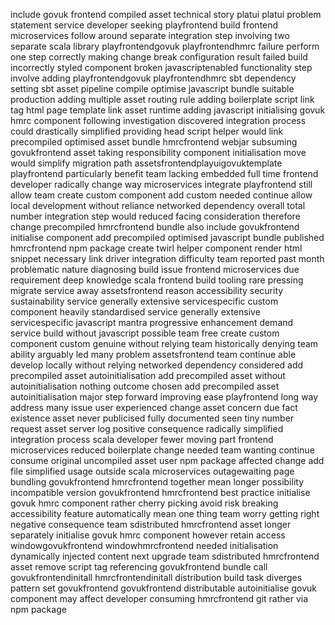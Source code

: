 include govuk frontend compiled asset technical story platui platui problem statement service developer seeking playfrontend build frontend microservices follow around separate integration step involving two separate scala library playfrontendgovuk playfrontendhmrc failure perform one step correctly making change break configuration result failed build incorrectly styled component broken javascriptenabled functionality step involve adding playfrontendgovuk playfrontendhmrc sbt dependency setting sbt asset pipeline compile optimise javascript bundle suitable production adding multiple asset routing rule adding boilerplate script link tag html page template link asset runtime adding javascript initialising govuk hmrc component following investigation discovered integration process could drastically simplified providing head script helper would link precompiled optimised asset bundle hmrcfrontend webjar subsuming govukfrontend asset taking responsibility component initialisation move would simplify migration path assetsfrontendplayuigovuktemplate playfrontend particularly benefit team lacking embedded full time frontend developer radically change way microservices integrate playfrontend still allow team create custom component add custom needed continue allow local development without reliance networked dependency overall total number integration step would reduced facing consideration therefore change precompiled hmrcfrontend bundle also include govukfrontend initialise component add precompiled optimised javascript bundle published hmrcfrontend npm package create twirl helper component render html snippet necessary link driver integration difficulty team reported past month problematic nature diagnosing build issue frontend microservices due requirement deep knowledge scala frontend build tooling rare pressing migrate service away assetsfrontend reason accessibility security sustainability service generally extensive servicespecific custom component heavily standardised service generally extensive servicespecific javascript mantra progressive enhancement demand service build without javascript possible team free create custom component custom genuine without relying team historically denying team ability arguably led many problem assetsfrontend team continue able develop locally without relying networked dependency considered add precompiled asset autoinitialisation add precompiled asset without autoinitialisation nothing outcome chosen add precompiled asset autoinitialisation major step forward improving ease playfrontend long way address many issue user experienced change asset concern due fact existence asset never publicised fully documented seen tiny number request asset server log positive consequence radically simplified integration process scala developer fewer moving part frontend microservices reduced boilerplate change needed team wanting continue consume original uncompiled asset user npm package affected change add file simplified usage outside scala microservices outagewaiting page bundling govukfrontend hmrcfrontend together mean longer possibility incompatible version govukfrontend hmrcfrontend best practice initialise govuk hmrc component rather cherry picking avoid risk breaking accessibility feature automatically mean one thing team worry getting right negative consequence team sdistributed hmrcfrontend asset longer separately initialise govuk hmrc component however retain access windowgovukfrontend windowhmrcfrontend needed initialisation dynamically injected content next upgrade team sdistributed hmrcfrontend asset remove script tag referencing govukfrontend bundle call govukfrontendinitall hmrcfrontendinitall distribution build task diverges pattern set govukfrontend govukfrontend distributable autoinitialise govuk component may affect developer consuming hmrcfrontend git rather via npm package